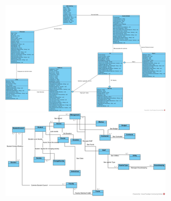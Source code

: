 ![image1](https://raw.githubusercontent.com/shashwatsaket46/bitso/test3/Images/Aggregateion%20diagram.jpg)
![image2](https://raw.githubusercontent.com/shashwatsaket46/bitso/test3/Images/Class%20Diagram1.jpg)
